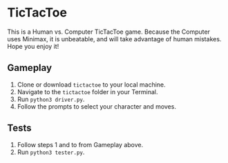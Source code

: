 # TicTacToe

This is a Human vs. Computer TicTacToe game. Because the Computer uses Minimax, it is unbeatable, and will take advantage of human mistakes. Hope you enjoy it! 

## Gameplay 

1. Clone or download `tictactoe` to your local machine. 
2. Navigate to the `tictactoe` folder in your Terminal. 
3. Run `python3 driver.py`. 
4. Follow the prompts to select your character and moves.

## Tests 

1. Follow steps 1 and to from Gameplay above. 
2. Run `python3 tester.py`.
